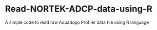 # Read-NORTEK-ADCP-data-using-R
A simple code to read raw Aquadopp Profiler data file using R language
